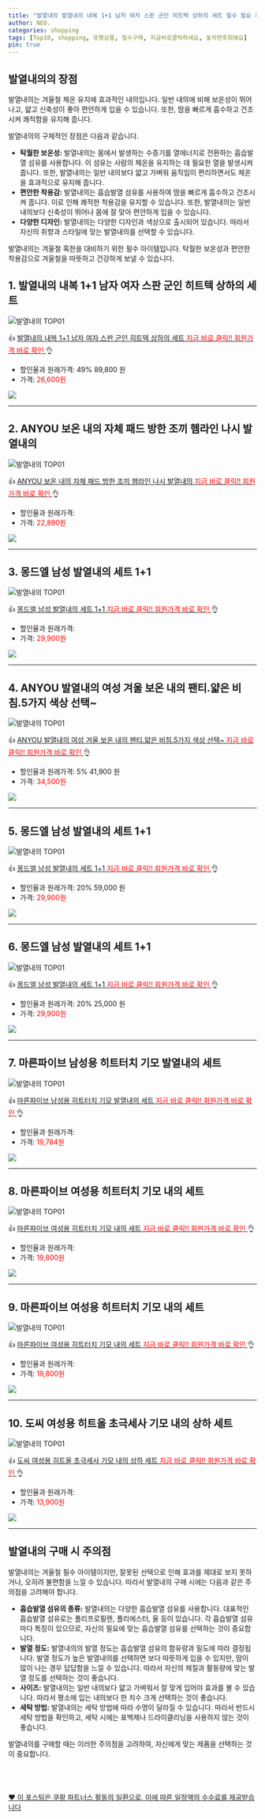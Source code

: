 ```yaml
---
title: "발열내의 발열내의 내복 1+1 남자 여자 스판 군인 히트텍 상하의 세트 필수 필요 추천 제품 비교 최저 가격 비교 장점 구매 후기 구매평"
author: NEO.
categories: shopping
tags: [Top10, shopping, 유행상품, 필수구매, 지금바로클릭하세요, 놓치면후회해요]
pin: true
---
```

## 발열내의의 장점

발열내의는 겨울철 체온 유지에 효과적인 내의입니다. 일반 내의에 비해 보온성이 뛰어나고, 얇고 신축성이 좋아 편안하게 입을 수 있습니다. 또한, 땀을 빠르게 흡수하고 건조시켜 쾌적함을 유지해 줍니다.

발열내의의 구체적인 장점은 다음과 같습니다.

* **탁월한 보온성:** 발열내의는 몸에서 발생하는 수증기를 열에너지로 전환하는 흡습발열 섬유를 사용합니다. 이 섬유는 사람의 체온을 유지하는 데 필요한 열을 발생시켜 줍니다. 또한, 발열내의는 일반 내의보다 얇고 가벼워 움직임이 편리하면서도 체온을 효과적으로 유지해 줍니다.
* **편안한 착용감:** 발열내의는 흡습발열 섬유를 사용하여 땀을 빠르게 흡수하고 건조시켜 줍니다. 이로 인해 쾌적한 착용감을 유지할 수 있습니다. 또한, 발열내의는 일반 내의보다 신축성이 뛰어나 몸에 잘 맞아 편안하게 입을 수 있습니다.
* **다양한 디자인:** 발열내의는 다양한 디자인과 색상으로 출시되어 있습니다. 따라서 자신의 취향과 스타일에 맞는 발열내의를 선택할 수 있습니다.

발열내의는 겨울철 혹한을 대비하기 위한 필수 아이템입니다. 탁월한 보온성과 편안한 착용감으로 겨울철을 따뜻하고 건강하게 보낼 수 있습니다.

   

## 1. 발열내의 내복 1+1 남자 여자 스판 군인 히트텍 상하의 세트

![발열내의 TOP01](https://thumbnail6.coupangcdn.com/thumbnails/remote/490x490ex/image/vendor_inventory/32d4/8575658ff44bef5cdabb0407fbbc7ab3f859e0eb3aa519ef9d574b682711.png)


👍 [발열내의 내복 1+1 남자 여자 스판 군인 히트텍 상하의 세트 <font color=red> 지금 바로 클릭!! 회원가격 바로 확인 </font> ](https://link.coupang.com/re/AFFSDP?lptag=AF3617701&subid=GithubCoopas&pageKey=7665347650&traceid=V0-153&itemId=20432686765&vendorItemId=83563747103) 👌 


- 할인율과 원래가격: 49%  89,800   원
- 가격: <span style='color:red'>26,600원</span>

[![](/discount_price.png)](https://link.coupang.com/re/AFFSDP?lptag=AF3617701&subid=GithubCoopas&pageKey=7665347650&traceid=V0-153&itemId=20432686765&vendorItemId=83563747103)

---


   

## 2. ANYOU 보온 내의 자체 패드 방한 조끼 헴라인 나시 발열내의

![발열내의 TOP01](https://thumbnail10.coupangcdn.com/thumbnails/remote/490x490ex/image/vendor_inventory/9b0e/e0e5e4bad02906fed2dba3aef17e80b23842249f62a61b3d0450fdaa53b2.jpg)


👍 [ANYOU 보온 내의 자체 패드 방한 조끼 헴라인 나시 발열내의 <font color=red> 지금 바로 클릭!! 회원가격 바로 확인 </font> ](https://link.coupang.com/re/AFFSDP?lptag=AF3617701&subid=GithubCoopas&pageKey=7709200752&traceid=V0-153&itemId=20660542543&vendorItemId=87429044778) 👌 


- 할인율과 원래가격: 
- 가격: <span style='color:red'>22,890원</span>

[![](/discount_price.png)](https://link.coupang.com/re/AFFSDP?lptag=AF3617701&subid=GithubCoopas&pageKey=7709200752&traceid=V0-153&itemId=20660542543&vendorItemId=87429044778)

---


   

## 3. 몽드엘 남성 발열내의 세트 1+1

![발열내의 TOP01](https://thumbnail7.coupangcdn.com/thumbnails/remote/490x490ex/image/vendor_inventory/16e0/66b5dd3eaff467d172d53af5bd14ec8256fff5c751ed87d3ef58bb7aea7b.jpg)


👍 [몽드엘 남성 발열내의 세트 1+1 <font color=red> 지금 바로 클릭!! 회원가격 바로 확인 </font> ](https://link.coupang.com/re/AFFSDP?lptag=AF3617701&subid=GithubCoopas&pageKey=6193951845&traceid=V0-153&itemId=12246603803&vendorItemId=87008398134) 👌 


- 할인율과 원래가격: 
- 가격: <span style='color:red'>29,900원</span>

[![](/discount_price.png)](https://link.coupang.com/re/AFFSDP?lptag=AF3617701&subid=GithubCoopas&pageKey=6193951845&traceid=V0-153&itemId=12246603803&vendorItemId=87008398134)

---


   

## 4. ANYOU 발열내의 여성 겨울 보온 내의 팬티.얇은 비침.5가지 색상 선택~

![발열내의 TOP01](https://thumbnail7.coupangcdn.com/thumbnails/remote/490x490ex/image/vendor_inventory/4ca8/45b1d06fe027da6f484072a5dbeee6b4050ae995d2c559beebbbb6c6f7ad.jpg)


👍 [ANYOU 발열내의 여성 겨울 보온 내의 팬티.얇은 비침.5가지 색상 선택~ <font color=red> 지금 바로 클릭!! 회원가격 바로 확인 </font> ](https://link.coupang.com/re/AFFSDP?lptag=AF3617701&subid=GithubCoopas&pageKey=7733160864&traceid=V0-153&itemId=20785472712&vendorItemId=87855175250) 👌 


- 할인율과 원래가격: 5%  41,900   원
- 가격: <span style='color:red'>34,500원</span>

[![](/discount_price.png)](https://link.coupang.com/re/AFFSDP?lptag=AF3617701&subid=GithubCoopas&pageKey=7733160864&traceid=V0-153&itemId=20785472712&vendorItemId=87855175250)

---


   

## 5. 몽드엘 남성 발열내의 세트 1+1

![발열내의 TOP01](https://thumbnail7.coupangcdn.com/thumbnails/remote/490x490ex/image/vendor_inventory/16e0/66b5dd3eaff467d172d53af5bd14ec8256fff5c751ed87d3ef58bb7aea7b.jpg)


👍 [몽드엘 남성 발열내의 세트 1+1 <font color=red> 지금 바로 클릭!! 회원가격 바로 확인 </font> ](https://link.coupang.com/re/AFFSDP?lptag=AF3617701&subid=GithubCoopas&pageKey=6193951845&traceid=V0-153&itemId=12246603807&vendorItemId=87008398075) 👌 


- 할인율과 원래가격: 20%  59,000   원
- 가격: <span style='color:red'>29,900원</span>

[![](/discount_price.png)](https://link.coupang.com/re/AFFSDP?lptag=AF3617701&subid=GithubCoopas&pageKey=6193951845&traceid=V0-153&itemId=12246603807&vendorItemId=87008398075)

---


   

## 6. 몽드엘 남성 발열내의 세트 1+1

![발열내의 TOP01](https://thumbnail7.coupangcdn.com/thumbnails/remote/490x490ex/image/vendor_inventory/16e0/66b5dd3eaff467d172d53af5bd14ec8256fff5c751ed87d3ef58bb7aea7b.jpg)


👍 [몽드엘 남성 발열내의 세트 1+1 <font color=red> 지금 바로 클릭!! 회원가격 바로 확인 </font> ](https://link.coupang.com/re/AFFSDP?lptag=AF3617701&subid=GithubCoopas&pageKey=6193951845&traceid=V0-153&itemId=12246603803&vendorItemId=87008398134) 👌 


- 할인율과 원래가격: 20%  25,000   원
- 가격: <span style='color:red'>29,900원</span>

[![](/discount_price.png)](https://link.coupang.com/re/AFFSDP?lptag=AF3617701&subid=GithubCoopas&pageKey=6193951845&traceid=V0-153&itemId=12246603803&vendorItemId=87008398134)

---


   

## 7. 마른파이브 남성용 히트터치 기모 발열내의 세트

![발열내의 TOP01](https://thumbnail10.coupangcdn.com/thumbnails/remote/490x490ex/image/retail/images/1320002685617167-3e8b5f8d-7c59-4244-9b52-ff6bfdff0224.jpg)


👍 [마른파이브 남성용 히트터치 기모 발열내의 세트 <font color=red> 지금 바로 클릭!! 회원가격 바로 확인 </font> ](https://link.coupang.com/re/AFFSDP?lptag=AF3617701&subid=GithubCoopas&pageKey=161859966&traceid=V0-153&itemId=464915649&vendorItemId=5447648556) 👌 


- 할인율과 원래가격: 
- 가격: <span style='color:red'>19,784원</span>

[![](/discount_price.png)](https://link.coupang.com/re/AFFSDP?lptag=AF3617701&subid=GithubCoopas&pageKey=161859966&traceid=V0-153&itemId=464915649&vendorItemId=5447648556)

---


   

## 8. 마른파이브 여성용 히트터치 기모 내의 세트

![발열내의 TOP01](https://thumbnail9.coupangcdn.com/thumbnails/remote/490x490ex/image/retail/images/62772057291274-0f86a7d0-67ad-4e40-bbb5-8a4b7342d7ff.jpg)


👍 [마른파이브 여성용 히트터치 기모 내의 세트 <font color=red> 지금 바로 클릭!! 회원가격 바로 확인 </font> ](https://link.coupang.com/re/AFFSDP?lptag=AF3617701&subid=GithubCoopas&pageKey=318079991&traceid=V0-153&itemId=1015319529&vendorItemId=5450981869) 👌 


- 할인율과 원래가격: 
- 가격: <span style='color:red'>19,800원</span>

[![](/discount_price.png)](https://link.coupang.com/re/AFFSDP?lptag=AF3617701&subid=GithubCoopas&pageKey=318079991&traceid=V0-153&itemId=1015319529&vendorItemId=5450981869)

---


   

## 9. 마른파이브 여성용 히트터치 기모 내의 세트

![발열내의 TOP01](https://thumbnail9.coupangcdn.com/thumbnails/remote/490x490ex/image/retail/images/62772057291274-0f86a7d0-67ad-4e40-bbb5-8a4b7342d7ff.jpg)


👍 [마른파이브 여성용 히트터치 기모 내의 세트 <font color=red> 지금 바로 클릭!! 회원가격 바로 확인 </font> ](https://link.coupang.com/re/AFFSDP?lptag=AF3617701&subid=GithubCoopas&pageKey=318079991&traceid=V0-153&itemId=1015319529&vendorItemId=5450981869) 👌 


- 할인율과 원래가격: 
- 가격: <span style='color:red'>19,800원</span>

[![](/discount_price.png)](https://link.coupang.com/re/AFFSDP?lptag=AF3617701&subid=GithubCoopas&pageKey=318079991&traceid=V0-153&itemId=1015319529&vendorItemId=5450981869)

---


   

## 10. 도씨 여성용 히트올 초극세사 기모 내의 상하 세트

![발열내의 TOP01](https://thumbnail9.coupangcdn.com/thumbnails/remote/490x490ex/image/retail/images/1084159161796729-f2407ae8-7a4c-4c45-bc6c-e779d486cea7.jpg)


👍 [도씨 여성용 히트올 초극세사 기모 내의 상하 세트 <font color=red> 지금 바로 클릭!! 회원가격 바로 확인 </font> ](https://link.coupang.com/re/AFFSDP?lptag=AF3617701&subid=GithubCoopas&pageKey=2208535468&traceid=V0-153&itemId=3758552739&vendorItemId=71743652179) 👌 


- 할인율과 원래가격: 
- 가격: <span style='color:red'>13,900원</span>

[![](/discount_price.png)](https://link.coupang.com/re/AFFSDP?lptag=AF3617701&subid=GithubCoopas&pageKey=2208535468&traceid=V0-153&itemId=3758552739&vendorItemId=71743652179)

---
## 발열내의 구매 시 주의점

발열내의는 겨울철 필수 아이템이지만, 잘못된 선택으로 인해 효과를 제대로 보지 못하거나, 오히려 불편함을 느낄 수 있습니다. 따라서 발열내의 구매 시에는 다음과 같은 주의점을 고려해야 합니다.

* **흡습발열 섬유의 종류:** 발열내의는 다양한 흡습발열 섬유를 사용합니다. 대표적인 흡습발열 섬유로는 폴리프로필렌, 폴리에스터, 울 등이 있습니다. 각 흡습발열 섬유마다 특징이 있으므로, 자신의 필요에 맞는 흡습발열 섬유를 선택하는 것이 중요합니다.
* **발열 정도:** 발열내의의 발열 정도는 흡습발열 섬유의 함유량과 밀도에 따라 결정됩니다. 발열 정도가 높은 발열내의를 선택하면 보다 따뜻하게 입을 수 있지만, 땀이 많이 나는 경우 답답함을 느낄 수 있습니다. 따라서 자신의 체질과 활동량에 맞는 발열 정도를 선택하는 것이 좋습니다.
* **사이즈:** 발열내의는 일반 내의보다 얇고 가벼워서 잘 맞게 입어야 효과를 볼 수 있습니다. 따라서 평소에 입는 내의보다 한 치수 크게 선택하는 것이 좋습니다.
* **세탁 방법:** 발열내의는 세탁 방법에 따라 수명이 달라질 수 있습니다. 따라서 반드시 세탁 방법을 확인하고, 세탁 시에는 표백제나 드라이클리닝을 사용하지 않는 것이 좋습니다.

발열내의를 구매할 때는 이러한 주의점을 고려하여, 자신에게 맞는 제품을 선택하는 것이 중요합니다.<br><br><br><br><br> [ ❤  이 포스팅은 쿠팡 파트너스 활동의 일환으로, 이에 따른 일정액의 수수료를 제공받습니다](https://link.coupang.com/a/bcEFyh)